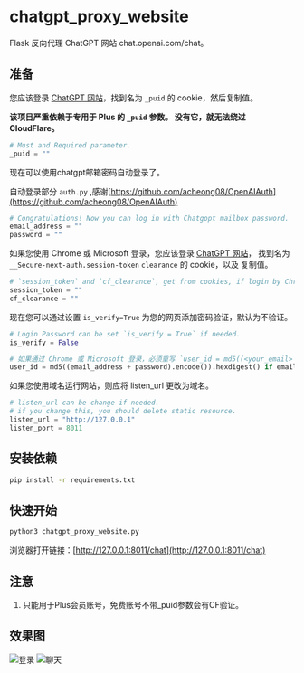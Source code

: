 # chatgpt_proxy_website

Flask 反向代理 ChatGPT 网站 chat.openai.com/chat。

## 准备

您应该登录 [ChatGPT 网站](https://chat.openai.com/chat)，找到名为 `_puid` 的 cookie，然后复制值。

**该项目严重依赖于专用于 Plus 的 `_puid` 参数。 没有它，就无法绕过 CloudFlare。**

``` python
# Must and Required parameter.
_puid = ""
```

现在可以使用chatgpt邮箱密码自动登录了。

自动登录部分 `auth.py` ,感谢[https://github.com/acheong08/OpenAIAuth](https://github.com/acheong08/OpenAIAuth)

``` python
# Congratulations! Now you can log in with Chatgopt mailbox password.
email_address = ""
password = ""
```

如果您使用 Chrome 或 Microsoft 登录，您应该登录 [ChatGPT 网站](https://chat.openai.com/chat)，
找到名为 `__Secure-next-auth.session-token` `clearance` 的 cookie，以及 复制值。

``` python
# `session_token` and `cf_clearance`, get from cookies, if login by Chrome or Microsoft.
session_token = ""
cf_clearance = ""
```

现在您可以通过设置 `is_verify=True` 为您的网页添加密码验证，默认为不验证。

``` python
# Login Password can be set `is_verify = True` if needed.
is_verify = False

# 如果通过 Chrome 或 Microsoft 登录，必须重写 `user_id = md5((<your_email> + <your_password>).encode()).hexdigest()`
user_id = md5((email_address + password).encode()).hexdigest() if email_address and password else ""
```

如果您使用域名运行网站，则应将 listen_url 更改为域名。

``` python
# listen_url can be change if needed.
# if you change this, you should delete static resource.
listen_url = "http://127.0.0.1"
listen_port = 8011
```

## 安装依赖

``` bash
pip install -r requirements.txt
```

## 快速开始

``` bash
python3 chatgpt_proxy_website.py
```

浏览器打开链接：[http://127.0.0.1:8011/chat](http://127.0.0.1:8011/chat)

## 注意

1. 只能用于Plus会员账号，免费账号不带_puid参数会有CF验证。

## 效果图
![登录](https://github.com/cooolr/chatgpt_plus_proxy_website/blob/main/login.png)
![聊天](https://github.com/cooolr/chatgpt_plus_proxy_website/blob/main/chat.png)
